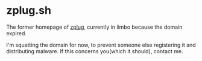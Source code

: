 # zplug.sh

The former homepage of [zplug](https://github.com/zplug/zplug), currently in
limbo because the domain expired.

I'm squatting the domain for now, to prevent someone else registering it and
distributing malware. If this concerns you(which it should), contact me.
